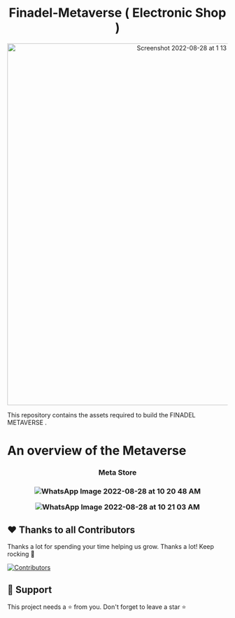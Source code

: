 


<h1 align="center">Finadel-Metaverse ( Electronic Shop )</h1>


<p align="center">
<img width="828" alt="Screenshot 2022-08-28 at 1 13 57 AM" src="https://user-images.githubusercontent.com/86067292/187045726-b8ab7f66-5e0f-4186-bd15-4175b850b567.png">
</p>





This repository contains the assets required to build the FINADEL METAVERSE  . 


# An overview of the Metaverse

<h3 align="center">  Meta Store </h3>

<h3 align="center"> 

![WhatsApp Image 2022-08-28 at 10 20 48 AM](https://user-images.githubusercontent.com/86067292/187070501-a721a524-adc2-435f-8e60-f2b4b5484222.jpeg)




![WhatsApp Image 2022-08-28 at 10 21 03 AM](https://user-images.githubusercontent.com/86067292/187070496-2ea4b2e9-c012-4e6c-a748-2df82b9aab5f.jpeg)


 </h3>




##  ❤️ Thanks to all Contributors

Thanks a lot for spending your time helping us grow. Thanks a lot! Keep rocking 🍻
<p> 
 
[![Contributors](https://contrib.rocks/image?repo=Finadel1/Electronics_shop)](https://github.com/Finadel1/Electronics_shop)
 
</p>


## 🙏 Support

This project needs a ⭐️ from you. Don't forget to leave a star ⭐️

